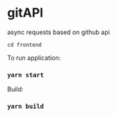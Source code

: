 # gitAPI
async requests based on github api

`cd frontend`

To run application:
### `yarn start`
Build:
### `yarn build`
